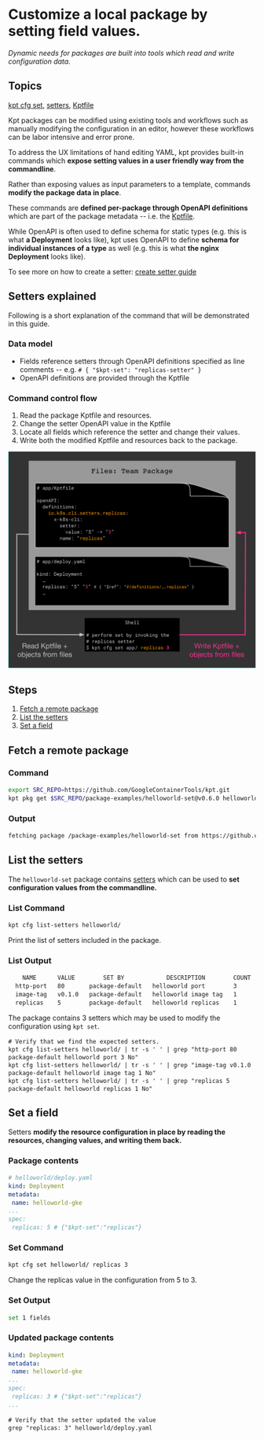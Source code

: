 # Customize a local package by setting field values.

*Dynamic needs for packages are built into tools which read and write
configuration data.*

## Topics

[kpt cfg set], [setters], [Kptfile]

Kpt packages can be modified using existing tools and workflows such as
manually modifying the configuration in an editor, however these workflows
can be labor intensive and error prone.

To address the UX limitations of hand editing YAML, kpt provides built-in
commands which **expose setting values in a user friendly way from
the commandline**.

Rather than exposing values as input parameters to a template,
commands **modify the package data in place**.

These commands are **defined per-package through OpenAPI definitions**
which are part of the package metadata -- i.e. the [Kptfile].

While OpenAPI is often used to define schema for static types
(e.g. this is what **a Deployment** looks like), kpt uses OpenAPI to define
**schema for individual instances of a type** as well
(e.g. this is what **the nginx Deployment** looks like).

To see more on how to create a setter: [create setter guide]

## Setters explained

Following is a short explanation of the command that will be demonstrated
in this guide.

### Data model

- Fields reference setters through OpenAPI definitions specified as
  line comments -- e.g. `# { "$kpt-set": "replicas-setter" }`
- OpenAPI definitions are provided through the Kptfile

### Command control flow

1. Read the package Kptfile and resources.
2. Change the setter OpenAPI value in the Kptfile
3. Locate all fields which reference the setter and change their values.
4. Write both the modified Kptfile and resources back to the package.

![Set command](../../../static/images/set-command.svg)

## Steps

1. [Fetch a remote package](#fetch-a-remote-package)
2. [List the setters](#list-the-setters)
3. [Set a field](#set-a-field)

## Fetch a remote package

### Command

<!-- @fetchPackage @verifyGuides-->
```sh
export SRC_REPO=https://github.com/GoogleContainerTools/kpt.git
kpt pkg get $SRC_REPO/package-examples/helloworld-set@v0.6.0 helloworld
```

### Output

```sh
fetching package /package-examples/helloworld-set from https://github.com/GoogleContainerTools/kpt to helloworld
```

## List the setters

The `helloworld-set` package contains [setters] which can be used to
**set configuration values from the commandline.**

### List Command

```sh
kpt cfg list-setters helloworld/
```

Print the list of setters included in the package.

### List Output

```sh
    NAME      VALUE        SET BY            DESCRIPTION        COUNT
  http-port   80       package-default   helloworld port        3
  image-tag   v0.1.0   package-default   helloworld image tag   1
  replicas    5        package-default   helloworld replicas    1
```

The package contains 3 setters which may be used to modify the configuration
using `kpt set`.



<!-- @verifyListSetters @verifyGuides-->
```
# Verify that we find the expected setters.
kpt cfg list-setters helloworld/ | tr -s ' ' | grep "http-port 80 package-default helloworld port 3 No"
kpt cfg list-setters helloworld/ | tr -s ' ' | grep "image-tag v0.1.0 package-default helloworld image tag 1 No"
kpt cfg list-setters helloworld/ | tr -s ' ' | grep "replicas 5 package-default helloworld replicas 1 No"
```



## Set a field

Setters **modify the resource configuration in place by reading the resources,
changing values, and writing them back.**

### Package contents

```yaml
# helloworld/deploy.yaml
kind: Deployment
metadata:
 name: helloworld-gke
...
spec:
 replicas: 5 # {"$kpt-set":"replicas"}
```

### Set Command

<!-- @setReplicas @verifyGuides-->
```sh
kpt cfg set helloworld/ replicas 3
```

Change the replicas value in the configuration from 5 to 3.

### Set Output

```sh
set 1 fields
```

### Updated package contents

```yaml
kind: Deployment
metadata:
 name: helloworld-gke
...
spec:
 replicas: 3 # {"$kpt-set":"replicas"}
...
```



<!-- @verifySet @verifyGuides-->
```
# Verify that the setter updated the value
grep "replicas: 3" helloworld/deploy.yaml
```



[Kptfile]: ../../../api-reference/kptfile/
[kpt cfg set]: ../../../reference/cfg#set
[setters]: ../../../reference/cfg#create-setter
[create setter guide]: ../../producer/setters/
